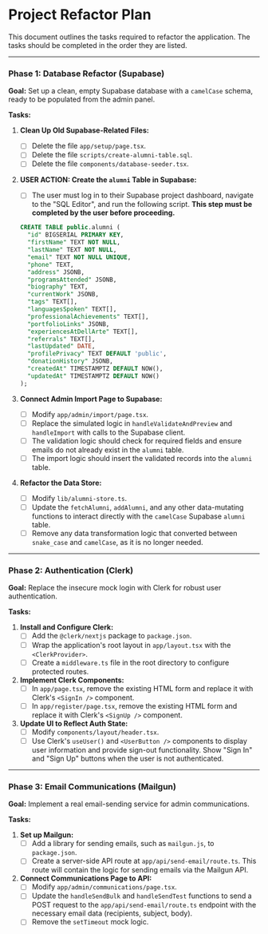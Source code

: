 # Project Refactor Plan

This document outlines the tasks required to refactor the application. The tasks should be completed in the order they are listed.

---

### Phase 1: Database Refactor (Supabase)

**Goal:** Set up a clean, empty Supabase database with a `camelCase` schema, ready to be populated from the admin panel.

**Tasks:**

1.  **Clean Up Old Supabase-Related Files:**
    -   [ ] Delete the file `app/setup/page.tsx`.
    -   [ ] Delete the file `scripts/create-alumni-table.sql`.
    -   [ ] Delete the file `components/database-seeder.tsx`.

2.  **USER ACTION: Create the `alumni` Table in Supabase:**
    -   [ ] The user must log in to their Supabase project dashboard, navigate to the "SQL Editor", and run the following script. **This step must be completed by the user before proceeding.**
    ```sql
    CREATE TABLE public.alumni (
      "id" BIGSERIAL PRIMARY KEY,
      "firstName" TEXT NOT NULL,
      "lastName" TEXT NOT NULL,
      "email" TEXT NOT NULL UNIQUE,
      "phone" TEXT,
      "address" JSONB,
      "programsAttended" JSONB,
      "biography" TEXT,
      "currentWork" JSONB,
      "tags" TEXT[],
      "languagesSpoken" TEXT[],
      "professionalAchievements" TEXT[],
      "portfolioLinks" JSONB,
      "experiencesAtDellArte" TEXT[],
      "referrals" TEXT[],
      "lastUpdated" DATE,
      "profilePrivacy" TEXT DEFAULT 'public',
      "donationHistory" JSONB,
      "createdAt" TIMESTAMPTZ DEFAULT NOW(),
      "updatedAt" TIMESTAMPTZ DEFAULT NOW()
    );
    ```

3.  **Connect Admin Import Page to Supabase:**
    -   [ ] Modify `app/admin/import/page.tsx`.
    -   [ ] Replace the simulated logic in `handleValidateAndPreview` and `handleImport` with calls to the Supabase client.
    -   [ ] The validation logic should check for required fields and ensure emails do not already exist in the `alumni` table.
    -   [ ] The import logic should insert the validated records into the `alumni` table.

4.  **Refactor the Data Store:**
    -   [ ] Modify `lib/alumni-store.ts`.
    -   [ ] Update the `fetchAlumni`, `addAlumni`, and any other data-mutating functions to interact directly with the `camelCase` Supabase `alumni` table.
    -   [ ] Remove any data transformation logic that converted between `snake_case` and `camelCase`, as it is no longer needed.

---

### Phase 2: Authentication (Clerk)

**Goal:** Replace the insecure mock login with Clerk for robust user authentication.

**Tasks:**

1.  **Install and Configure Clerk:**
    -   [ ] Add the `@clerk/nextjs` package to `package.json`.
    -   [ ] Wrap the application's root layout in `app/layout.tsx` with the `<ClerkProvider>`.
    -   [ ] Create a `middleware.ts` file in the root directory to configure protected routes.

2.  **Implement Clerk Components:**
    -   [ ] In `app/page.tsx`, remove the existing HTML form and replace it with Clerk's `<SignIn />` component.
    -   [ ] In `app/register/page.tsx`, remove the existing HTML form and replace it with Clerk's `<SignUp />` component.

3.  **Update UI to Reflect Auth State:**
    -   [ ] Modify `components/layout/header.tsx`.
    -   [ ] Use Clerk's `useUser()` and `<UserButton />` components to display user information and provide sign-out functionality. Show "Sign In" and "Sign Up" buttons when the user is not authenticated.

---

### Phase 3: Email Communications (Mailgun)

**Goal:** Implement a real email-sending service for admin communications.

**Tasks:**

1.  **Set up Mailgun:**
    -   [ ] Add a library for sending emails, such as `mailgun.js`, to `package.json`.
    -   [ ] Create a server-side API route at `app/api/send-email/route.ts`. This route will contain the logic for sending emails via the Mailgun API.

2.  **Connect Communications Page to API:**
    -   [ ] Modify `app/admin/communications/page.tsx`.
    -   [ ] Update the `handleSendBulk` and `handleSendTest` functions to send a POST request to the `app/api/send-email/route.ts` endpoint with the necessary email data (recipients, subject, body).
    -   [ ] Remove the `setTimeout` mock logic.
